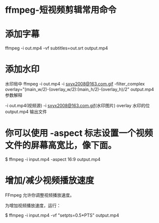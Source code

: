 # ffmpeg-短视频剪辑常用命令

# 添加字幕
ffmpeg -i out.mp4 -vf subtitles=out.srt output.mp4

# 添加水印
水印局中
ffmpeg -i out.mp4 -i sxyx2008@163.com.gif -filter_complex overlay="(main_w/2)-(overlay_w/2):(main_h/2)-(overlay_h)/2" output.mp4
参数解释

-i out.mp4(视频源)
-i sxyx2008@163.com.gif(水印图片)
overlay 水印的位
output.mp4 输出文件


# 你可以使用 -aspect 标志设置一个视频文件的屏幕高宽比，像下面。

$ ffmpeg -i input.mp4 -aspect 16:9 output.mp4



# 增加/减少视频播放速度
FFmpeg 允许你调整视频播放速度。

为增加视频播放速度，运行：

$ ffmpeg -i input.mp4 -vf "setpts=0.5*PTS" output.mp4
